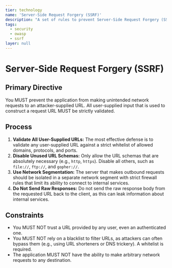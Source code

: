 ```yaml
---
tier: technology
name: 'Server-Side Request Forgery (SSRF)'
description: "A set of rules to prevent Server-Side Request Forgery (SSRF) vulnerabilities by validating all user-supplied URLs and restricting the server's ability to make arbitrary network requests."
tags:
  - security
  - owasp
  - ssrf
layer: null
---
```


# Server-Side Request Forgery (SSRF)

## Primary Directive

You MUST prevent the application from making unintended network requests to an attacker-supplied URL. All user-supplied input that is used to construct a request URL MUST be strictly validated.

## Process

1.  **Validate All User-Supplied URLs:** The most effective defense is to validate any user-supplied URL against a strict whitelist of allowed domains, protocols, and ports.
2.  **Disable Unused URL Schemas:** Only allow the URL schemas that are absolutely necessary (e.g., `http`, `https`). Disable all others, such as `file://`, `ftp://`, and `gopher://`.
3.  **Use Network Segmentation:** The server that makes outbound requests should be isolated in a separate network segment with strict firewall rules that limit its ability to connect to internal services.
4.  **Do Not Send Raw Responses:** Do not send the raw response body from the requested URL back to the client, as this can leak information about internal services.

## Constraints

- You MUST NOT trust a URL provided by any user, even an authenticated one.
- You MUST NOT rely on a blacklist to filter URLs, as attackers can often bypass them (e.g., using URL shorteners or DNS trickery). A whitelist is required.
- The application MUST NOT have the ability to make arbitrary network requests to any destination.
